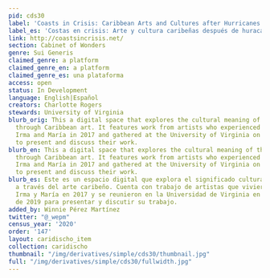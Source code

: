```yaml
---
pid: cds30
label: 'Coasts in Crisis: Caribbean Arts and Cultures after Hurricanes'
label_es: 'Costas en crisis: Arte y cultura caribeñas después de huracanes '
link: http://coastsincrisis.net/
section: Cabinet of Wonders
genre: Sui Generis
claimed_genre: a platform
claimed_genre_en: a platform
claimed_genre_es: una plataforma
access: open
status: In Development
language: English|Español
creators: Charlotte Rogers
stewards: University of Virginia
blurb_orig: This a digital space that explores the cultural meaning of the hurricane
  through Caribbean art. It features work from artists who experienced Hurricanes
  Irma and María in 2017 and gathered at the University of Virginia on September 2019
  to present and discuss their work.
blurb_en: This a digital space that explores the cultural meaning of the hurricane
  through Caribbean art. It features work from artists who experienced Hurricanes
  Irma and María in 2017 and gathered at the University of Virginia on September 2019
  to present and discuss their work.
blurb_es: Este es un espacio digital que explora el significado cultural del huracán
  a través del arte caribeño. Cuenta con trabajo de artistas que vivieron los huracanes
  Irma y María en 2017 y se reunieron en la Universidad de Virginia en septiembre
  de 2019 para presentar y discutir su trabajo.
added_by: Winnie Pérez Martínez
twitter: "@_wepm"
census_year: '2020'
order: '147'
layout: caridischo_item
collection: caridischo
thumbnail: "/img/derivatives/simple/cds30/thumbnail.jpg"
full: "/img/derivatives/simple/cds30/fullwidth.jpg"
---
```

